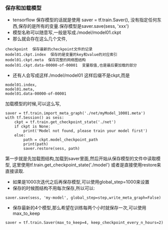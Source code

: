 ### 保存和加载模型

- tensorflow 保存模型的话就是使用 
saver = tf.train.Saver(), 没有指定任何东西,保存的是所有的变量.保存模型是saver.save(sess, 'xxx')
- 模型名称可以随意写,一般是写成./model/model01.ckpt
- 那么就会存在这么几个文件,
```
checkpoint  保存最新的checkpoint文件的记录
model01.ckpt.index  保存的是变量的key和value的对应索引
model01.ckpt.meta  保存完整的网络图结构
model01.ckpt.data-00000-of-00001  变量取值,也是最后要加载的部分
```

- 还有人会写成这样./model/model01
这样后缀不是ckpt,而是
```
model01.index, 
model01.meta, 
model01.data-00000-of-00001
```

加载模型的时候,可以这么写,
```
saver = tf.train.import_meta_graph('./net/myModel_10001.meta')
with tf.Session() as sess:
    ckpt = tf.train.get_checkpoint_state('./net')
    if ckpt is None:
        print('Model not found, please train your model first')
    else:
        path = ckpt.model_checkpoint_path
        print(path)
        saver.restore(sess, path)
```
第一步就是先加载图结构,加载到saver里面,然后开始从保存模型的文件中读取模型,
这里使用tf.train.get_checkpoint_state('./model')
或者是直接使用restore来直接读取.

- 如果是1000次迭代之后再保存模型,可以使用global_step=1000来设置
- 保存的时候图结构不用每次保存,所以可以:
```
saver.save(sess, 'my-model', global_step=step,write_meta_graph=False)  
```
- 保存最新的4个模型,那么希望在训练每两个小时就保存一次,可以使用max_to_keep
```
saver = tf.train.Saver(max_to_keep=4, keep_checkpoint_every_n_hours=2)  
```
